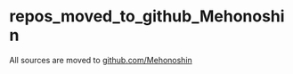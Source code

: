 # repos_moved_to_github_Mehonoshin
All sources are moved to [github.com/Mehonoshin](https://github.com/Mehonoshin)
